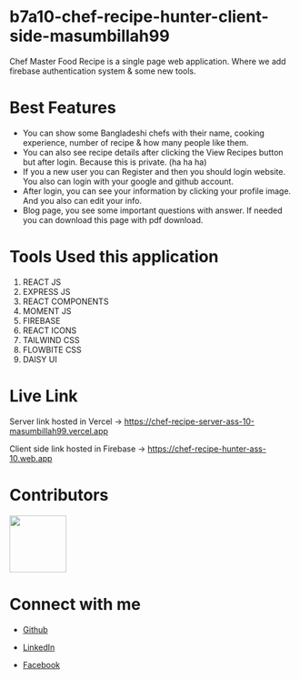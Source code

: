 # b7a10-chef-recipe-hunter-client-side-masumbillah99

Chef Master Food Recipe is a single page web application. Where we add firebase authentication system & some new tools.

# Best Features

- You can show some Bangladeshi chefs with their name, cooking experience, number of recipe & how many people like them.
- You can also see recipe details after clicking the View Recipes button but after login. Because this is private. (ha ha ha)
- If you a new user you can Register and then you should login website. You also can login with your google and github account.
- After login, you can see your information by clicking your profile image. And you also can edit your info.
- Blog page, you see some important questions with answer. If needed you can download this page with pdf download.

# Tools Used this application

1. REACT JS
2. EXPRESS JS
3. REACT COMPONENTS
4. MOMENT JS
5. FIREBASE
6. REACT ICONS
7. TAILWIND CSS
8. FLOWBITE CSS
9. DAISY UI

# Live Link

Server link hosted in Vercel -> https://chef-recipe-server-ass-10-masumbillah99.vercel.app

Client side link hosted in Firebase -> https://chef-recipe-hunter-ass-10.web.app

# Contributors

<img src="https://raw.githubusercontent.com/Porgramming-Hero-web-course/b7a9-career-hub-masumbillah99/main/src/assets/All%20Images/profile.png?token=GHSAT0AAAAAAB3DEJ4XQWG6IXZLNUC5UHY6ZCSQKNQ" width="100">

# Connect with me

- [Github](https://github.com/masumbillah99)

- [LinkedIn](https://www.linkedin.com/in/masumbillah99/)

- [Facebook](https://www.facebook.com/profile.php?id=100036766350727)
